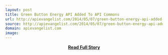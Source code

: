 ```yaml
---
layout: post
title: Green Button Energy API Added To API Commons
url: http://apievangelist.com/2014/05/07/green-button-energy-api-added-to-api-commons/
source: http://apievangelist.com/2014/05/07/green-button-energy-api-added-to-api-commons/
domain: apievangelist.com
image: 
---
```


<p></p>
<center><p><a href="http://apievangelist.com/2014/05/07/green-button-energy-api-added-to-api-commons/" style='padding:25px; font-sze:18px; font-weight: bold;'>Read Full Story</a></p></center>
